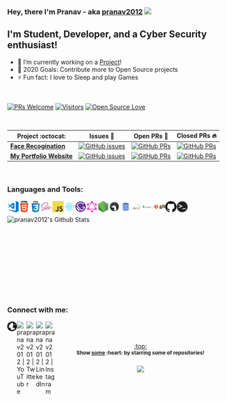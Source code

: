 ### Hey, there I'm Pranav - aka [pranav2012][website] <img src="https://media.giphy.com/media/hvRJCLFzcasrR4ia7z/giphy.gif" width="25px">

 
## I'm Student, Developer, and a Cyber Security enthusiast!
- 🔭 I’m currently working on a [Project][website_Projects]!
- 🥅 2020 Goals: Contribute more to Open Source projects
- ⚡ Fun fact: I love to Sleep and play Games

<br />

[![PRs Welcome](https://img.shields.io/badge/PRs-welcome-brightgreen.svg?style=flat&logo=github)](https://github.com/pranav2012) [![Visitors](https://visitor-badge.glitch.me/badge?page_id=pranav2012.visitor-badge)](https://github.com/pranav2012) [![Open Source Love](https://badges.frapsoft.com/os/v2/open-source.svg?v=103)](https://github.com/pranav2012)

<br />


|      Project :octocat:   |     Issues :bug:   | Open PRs :bell:  | Closed PRs :fire:  |
|-------------|-------------------|---|---|
| [**Face Recogination**](https://github.com/pranav2012/FaceRecogination_Frontend) | [![GitHub issues](https://img.shields.io/github/issues/pranav2012/FaceRecogination_Frontend?color=green&logo=github&style=flat)](https://github.com/pranav2012/FaceRecogination_Frontend/issues) | [![GitHub PRs](https://img.shields.io/github/issues-pr/pranav2012/FaceRecogination_Frontend?style=flat&logo=github)](https://github.com/vinitshahdeo/PortScanner/pulls)  | [![GitHub PRs](https://img.shields.io/github/issues-pr-closed/pranav2012/FaceRecogination_Frontend?style=flat&color=critical&logo=github)](https://github.com/pranav2012/FaceRecogination_Frontend/pulls?q=is%3Apr+is%3Aclosed)  |
| [**My Portfolio Website**](https://github.com/pranav2012/MyPortfolio) | [![GitHub issues](https://img.shields.io/github/issues/vinitshahdeo/Water-Monitoring-System?color=green&logo=github&style=flat)](https://github.com/pranav2012/MyPortfolio/issues) | [![GitHub PRs](https://img.shields.io/github/issues-pr/pranav2012/MyPortfolio?style=flat&logo=github)](https://github.com/pranav2012/MyPortfolio/pulls)  | [![GitHub PRs](https://img.shields.io/github/issues-pr-closed/pranav2012/MyPortfolio?style=flat&color=critical&logo=github)](https://github.com/pranav2012/MyPortfolio/pulls?q=is%3Apr+is%3Aclosed)   |

<br />

### Languages and Tools:

[<img align="left" alt="Visual Studio Code" width="26px" src="https://raw.githubusercontent.com/github/explore/80688e429a7d4ef2fca1e82350fe8e3517d3494d/topics/visual-studio-code/visual-studio-code.png" />][webdevplaylist]
[<img align="left" alt="HTML5" width="26px" src="https://raw.githubusercontent.com/github/explore/80688e429a7d4ef2fca1e82350fe8e3517d3494d/topics/html/html.png" />][webdevplaylist]
[<img align="left" alt="CSS3" width="26px" src="https://raw.githubusercontent.com/github/explore/80688e429a7d4ef2fca1e82350fe8e3517d3494d/topics/css/css.png" />][webdevplaylist]
[<img align="left" alt="Sass" width="26px" src="https://raw.githubusercontent.com/github/explore/80688e429a7d4ef2fca1e82350fe8e3517d3494d/topics/sass/sass.png" />][webdevplaylist]
[<img align="left" alt="JavaScript" width="26px" src="https://raw.githubusercontent.com/github/explore/80688e429a7d4ef2fca1e82350fe8e3517d3494d/topics/javascript/javascript.png" />][webdevplaylist]
[<img align="left" alt="React" width="26px" src="https://raw.githubusercontent.com/github/explore/80688e429a7d4ef2fca1e82350fe8e3517d3494d/topics/react/react.png" />][webdevplaylist]
[<img align="left" alt="Gatsby" width="26px" src="https://raw.githubusercontent.com/github/explore/e94815998e4e0713912fed477a1f346ec04c3da2/topics/gatsby/gatsby.png" />][webdevplaylist]
[<img align="left" alt="GraphQL" width="26px" src="https://raw.githubusercontent.com/github/explore/80688e429a7d4ef2fca1e82350fe8e3517d3494d/topics/graphql/graphql.png" />][webdevplaylist]
[<img align="left" alt="Node.js" width="26px" src="https://raw.githubusercontent.com/github/explore/80688e429a7d4ef2fca1e82350fe8e3517d3494d/topics/nodejs/nodejs.png" />][webdevplaylist]
[<img align="left" alt="Deno" width="26px" src="https://raw.githubusercontent.com/github/explore/361e2821e2dea67711cde99c9c40ed357061cf27/topics/deno/deno.png" />][webdevplaylist]
[<img align="left" alt="SQL" width="26px" src="https://raw.githubusercontent.com/github/explore/80688e429a7d4ef2fca1e82350fe8e3517d3494d/topics/sql/sql.png" />][webdevplaylist]
[<img align="left" alt="MySQL" width="26px" src="https://raw.githubusercontent.com/github/explore/80688e429a7d4ef2fca1e82350fe8e3517d3494d/topics/mysql/mysql.png" />][webdevplaylist]
[<img align="left" alt="MongoDB" width="26px" src="https://raw.githubusercontent.com/github/explore/80688e429a7d4ef2fca1e82350fe8e3517d3494d/topics/mongodb/mongodb.png" />][webdevplaylist]
[<img align="left" alt="Git" width="26px" src="https://raw.githubusercontent.com/github/explore/80688e429a7d4ef2fca1e82350fe8e3517d3494d/topics/git/git.png" />][webdevplaylist]
[<img align="left" alt="GitHub" width="26px" src="https://raw.githubusercontent.com/github/explore/78df643247d429f6cc873026c0622819ad797942/topics/github/github.png" />][webdevplaylist]
[<img align="left" alt="HTML5" width="26px" src="https://raw.githubusercontent.com/github/explore/80688e429a7d4ef2fca1e82350fe8e3517d3494d/topics/terminal/terminal.png" />][webdevplaylist]

<br />
<br />
<img align="left" alt="pranav2012's Github Stats" src="https://github-readme-stats.vercel.app/api?username=pranav2012&show_icons=true&hide_border=true" />

<br><br><br><br><br><br><br><br><br><br>

### Connect with me:

[<img align="left" alt="pranav2012.com" width="22px" src="https://raw.githubusercontent.com/iconic/open-iconic/master/svg/globe.svg" />][website]
[<img align="left" alt="pranav2012 | YouTube" width="22px" src="https://cdn.jsdelivr.net/npm/simple-icons@v3/icons/youtube.svg" />][youtube]
[<img align="left" alt="pranav2012 | Twitter" width="22px" src="https://cdn.jsdelivr.net/npm/simple-icons@v3/icons/twitter.svg" />][twitter]
[<img align="left" alt="pranav2012 | LinkedIn" width="22px" src="https://cdn.jsdelivr.net/npm/simple-icons@v3/icons/linkedin.svg" />][linkedin]
[<img align="left" alt="pranav2012 | Instagram" width="22px" src="https://cdn.jsdelivr.net/npm/simple-icons@v3/icons/instagram.svg" />][instagram]

<br />

<p align="center"><br><a href="#hugs-projects-by-pranav2012--">:top:</a><br><sup><strong>Show <a href="https://github.com/pranav2012?tab=repositories">some</a>&nbsp;:heart:&nbsp;by starring some of repositories!<strong></sup><br><br><a href="https://github.com/pranav2012/"><img src="https://img.shields.io/github/followers/pranav2012.svg?label=Follow%20@pranav2012&style=social"> </a><br></p>

[website]: https://pranavportfolio.netlify.com/
[twitter]: https://twitter.com/pranava99
[youtube]: https://www.youtube.com/channel/UCNonLPXZE_Cl5rhKGYtH19Q
[instagram]: https://www.instagram.com/pranav.agr/
[linkedin]: https://www.linkedin.com/in/pranav-agarwal-579363166/
[website_projects]: https://pranavportfolio.netlify.com/#projects
[webdevplaylist]: https://pranavportfolio.netlify.com/#about
